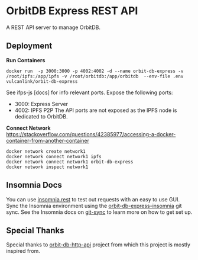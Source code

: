 # OrbitDB Express REST API
A REST API server to manage OrbitDB.


## Deployment

**Run Containers**
```
docker run  -p 3000:3000 -p 4002:4002 -d --name orbit-db-express -v /root/ipfs:/app/ipfs -v /root/orbitdb:/app/orbitdb  --env-file .env vulcanlink/orbit-db-express
```
See ifps-js [docs] for info relevant ports.
Expose the following ports:
* 3000: Express Server
* 4002: IPFS P2P
The API ports are not exposed as the IPFS node is dedicated to OrbitDB.

**Connect Network**
https://stackoverflow.com/questions/42385977/accessing-a-docker-container-from-another-container
```
docker network create network1
docker network connect network1 ipfs
docker network connect network1 orbit-db-express
docker network inspect network1
```

## Insomnia Docs
You can use [insomnia.rest](https://insomnia.rest/) to test out requests with an easy to use GUI. Sync the Insomnia environment using the [orbit-db-express-insomnia](https://github.com/owlprotocol/orbit-db-express-insomnia) git sync. See the Insomnia docs on [git-sync](https://docs.insomnia.rest/insomnia/git-sync) to learn more on how to get set up.

## Special Thanks
Special thanks to [orbit-db-http-api](https://github.com/orbitdb/orbit-db-http-api) project from which this project is mostly inspired from.
